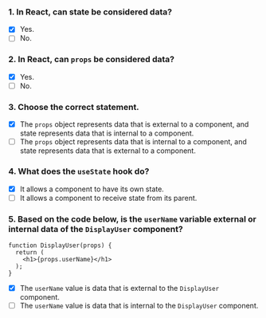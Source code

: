 ### 1. In React, can state be considered data?

- [x] Yes.
- [ ] No.

### 2. In React, can `props` be considered data?

- [x] Yes.
- [ ] No.

### 3. Choose the correct statement.

- [x] The `props` object represents data that is external to a component, and state represents data that is internal to a component.
- [ ] The `props` object represents data that is internal to a component, and state represents data that is external to a component.

### 4. What does the `useState` hook do?

- [x] It allows a component to have its own state.
- [ ] It allows a component to receive state from its parent.

### 5. Based on the code below, is the `userName` variable external or internal data of the `DisplayUser` component?

```
function DisplayUser(props) {
  return (
    <h1>{props.userName}</h1>
  );
}
```

- [x] The `userName` value is data that is external to the `DisplayUser` component.
- [ ] The `userName` value is data that is internal to the `DisplayUser` component.
